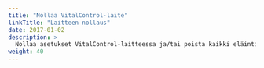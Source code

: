 ```yaml
---
title: "Nollaa VitalControl-laite"
linkTitle: "Laitteen nollaus"
date: 2017-01-02
description: >
  Nollaa asetukset VitalControl-laitteessa ja/tai poista kaikki eläintiedot.
weight: 40
---
```

